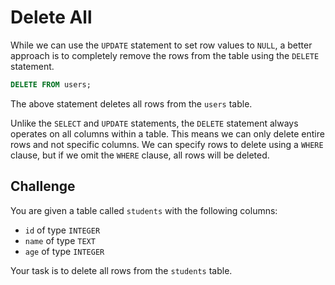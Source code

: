 # Delete All

While we can use the `UPDATE` statement to set row values to `NULL`, a better approach is to completely remove the rows from the table using the `DELETE` statement.

```sql
DELETE FROM users;
```

The above statement deletes all rows from the `users` table.

Unlike the `SELECT` and `UPDATE` statements, the `DELETE` statement always operates on all columns within a table. This means we can only delete entire rows and not specific columns. We can specify rows to delete using a `WHERE` clause, but if we omit the `WHERE` clause, all rows will be deleted.

## Challenge

You are given a table called `students` with the following columns:

- `id` of type `INTEGER`
- `name` of type `TEXT`
- `age` of type `INTEGER`

Your task is to delete all rows from the `students` table.
